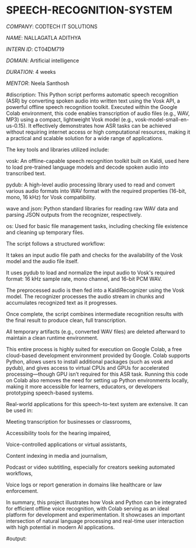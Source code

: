 # SPEECH-RECOGNITION-SYSTEM

*COMPANY*: CODTECH IT SOLUTIONS

*NAME*:  NALLAGATLA ADITHYA

*INTERN ID*: CT04DM719

*DOMAIN*: Artificial intelligence

*DURATION*:  4 weeks

*MENTOR*:  Neela Santhosh

#discription: This Python script performs automatic speech recognition (ASR) by converting spoken audio into written text using the Vosk API, a powerful offline speech recognition toolkit. Executed within the Google Colab environment, this code enables transcription of audio files (e.g., WAV, MP3) using a compact, lightweight Vosk model (e.g., vosk-model-small-en-us-0.15). It effectively demonstrates how ASR tasks can be achieved without requiring internet access or high computational resources, making it a practical and scalable solution for a wide range of applications.

The key tools and libraries utilized include:

vosk: An offline-capable speech recognition toolkit built on Kaldi, used here to load pre-trained language models and decode spoken audio into transcribed text.

pydub: A high-level audio processing library used to read and convert various audio formats into WAV format with the required properties (16-bit, mono, 16 kHz) for Vosk compatibility.

wave and json: Python standard libraries for reading raw WAV data and parsing JSON outputs from the recognizer, respectively.

os: Used for basic file management tasks, including checking file existence and cleaning up temporary files.

The script follows a structured workflow:

It takes an input audio file path and checks for the availability of the Vosk model and the audio file itself.

It uses pydub to load and normalize the input audio to Vosk's required format: 16 kHz sample rate, mono channel, and 16-bit PCM WAV.

The preprocessed audio is then fed into a KaldiRecognizer using the Vosk model. The recognizer processes the audio stream in chunks and accumulates recognized text as it progresses.

Once complete, the script combines intermediate recognition results with the final result to produce clean, full transcription.

All temporary artifacts (e.g., converted WAV files) are deleted afterward to maintain a clean runtime environment.

This entire process is highly suited for execution on Google Colab, a free cloud-based development environment provided by Google. Colab supports Python, allows users to install additional packages (such as vosk and pydub), and gives access to virtual CPUs and GPUs for accelerated processing—though GPU isn’t required for this ASR task. Running this code on Colab also removes the need for setting up Python environments locally, making it more accessible for learners, educators, or developers prototyping speech-based systems.

Real-world applications for this speech-to-text system are extensive. It can be used in:

Meeting transcription for businesses or classrooms,

Accessibility tools for the hearing impaired,

Voice-controlled applications or virtual assistants,

Content indexing in media and journalism,

Podcast or video subtitling, especially for creators seeking automated workflows,

Voice logs or report generation in domains like healthcare or law enforcement.

In summary, this project illustrates how Vosk and Python can be integrated for efficient offline voice recognition, with Colab serving as an ideal platform for development and experimentation. It showcases an important intersection of natural language processing and real-time user interaction with high potential in modern AI applications.

#output:


